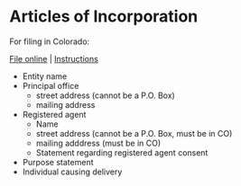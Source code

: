 # Articles of Incorporation

For filing in Colorado:

[File
online](https://www.coloradosos.gov/biz/FileDocNameAvailCriteria.do?transTyp=ARTORG_LCA)
|
[Instructions](https://www.sos.state.co.us/pubs/business/helpFiles/ARTORG_LCA_HELP.html)

- Entity name
- Principal office
    - street address (cannot be a P.O. Box)
    - mailing address
- Registered agent
    - Name
    - street address (cannot be a P.O. Box, must be in CO)
    - mailing adddress (must be in CO)
    - Statement regarding registered agent consent
- Purpose statement
- Individual causing delivery
